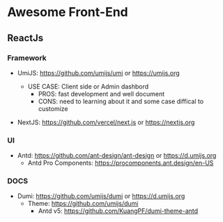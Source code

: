 # Awesome Front-End

## ReactJs

### Framework
- UmiJS: https://github.com/umijs/umi or https://umijs.org
  - USE CASE: Client side or Admin dashbord
    - PROS: fast development and well document
    - CONS: need to learning about it and some case diffical to customize

- NextJS: https://github.com/vercel/next.js or https://nextjs.org

### UI 
- Antd: https://github.com/ant-design/ant-design or https://d.umijs.org
  - Antd Pro Components: https://procomponents.ant.design/en-US

### DOCS
- Dumi: https://github.com/umijs/dumi or https://d.umijs.org
  - Theme: https://github.com/umijs/dumi
    - Antd v5: https://github.com/KuangPF/dumi-theme-antd
